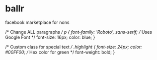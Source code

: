 # ballr
facebook marketplace for nons



/* Change ALL paragraphs */
p {
    font-family: 'Roboto', sans-serif; /* Uses Google Font */
    font-size: 16px;
    color: blue;
}

/* Custom class for special text */
.highlight {
    font-size: 24px;
    color: #00FF00; /* Hex color for green */
    font-weight: bold;
}



























